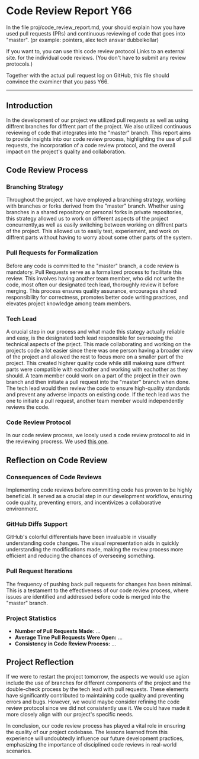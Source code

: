 # Code Review Report Y66
In the file proj/code_review_report.md, your should explain how you have used pull requests (PRs) and continuous reviewing of code that goes into "master". 
    (pr example: pointers, alex tech ansvar dubbelkollar)

If you want to, you can use this code review protocol Links to an external site. for the individual code reviews. (You don't have to submit any review protocols.)

Together with the actual pull request log on GitHub, this file should convince the examiner that you pass Y66.

---

## Introduction

In the development of our project we utilized pull requests as well as using diffrent branches for diffrent part of the project. We also utilized continuous reviewing of code that integrates into the "master" branch. This report aims to provide insights into our code review process, highlighting the use of pull requests, the incorporation of a code review protocol, and the overall impact on the project's quality and collaboration.

## Code Review Process

### Branching Strategy

Throughout the project, we have employed a branching strategy, working with branches or forks derived from the "master" branch. Whether using branches in a shared repository or personal forks in private repositories, this strategy allowed us to work on different aspects of the project concurrently,as well as easily switching between working on diffrent parts of the project. This allowed us to easily test, experiement, and work on diffrent parts without having to worry about some other parts of the system.

### Pull Requests for Formalization

Before any code is committed to the "master" branch, a code review is mandatory. Pull Requests serve as a formalized process to facilitate this review. This involves having another team member, who did not write the code, most often our designated tech lead, thoroughly review it before merging. This process ensures quality assurance, encourages shared responsibility for correctness, promotes better code writing practices, and elevates project knowledge among team members.

### Tech Lead 

A crucial step in our process and what made this stategy actually reliable and easy, is the designated tech lead responsible for overseeing the technical aspects of the prject. This made collaborating and working on the projects code a lot easier since there was one person having a broader view of the project and allowed the rest to focus more on a smaller part of the project. This created highrer quality code while still makeing sure diffrent parts were compatible with eachother and working with eachother as they should.
A team member could work on a part of the project in their own branch and then initiate a pull request into the "master" branch when done. The tech lead would then review the code to ensure high-quality standards and prevent any adverse impacts on existing code. If the tech lead was the one to initiate a pull request, another team member would independently reviews the code.

### Code Review Protocol

In our code review process, we loosly used a code review protocol to aid in the reviewing procress. We used [this one](https://github.com/IOOPM-UU/ioopm15/blob/master/extramaterial/kodgranskningsprotokoll.pdf).

## Reflection on Code Review

### Consequences of Code Reviews

Implementing code reviews before committing code has proven to be highly beneficial. It served as a crucial step in our development workflow, ensuring code quality, preventing errors, and incentivizes a collaborative environment.

### GitHub Diffs Support

GitHub's colorful differentials have been invaluable in visually understanding code changes. The visual representation aids in quickly understanding the modifications made, making the review process more efficient and reducing the chances of overseeing something.

### Pull Request Iterations

The frequency of pushing back pull requests for changes has been minimal. This is a testament to the effectiveness of our code review process, where issues are identified and addressed before code is merged into the "master" branch.

### Project Statistics

<!-- FIXME -->
- **Number of Pull Requests Made:** ...
- **Average Time Pull Requests Were Open:** ...
- **Consistency in Code Review Process:** ... <!--Explain if there was uniformity in the team's adherence to the PR and code review process --> <!--tvek om detta ska fortfarande vara med-->

## Project Reflection

If we were to restart the project tomorrow, the aspects we would use agian include the use of branches for different components of the project and the double-check process by the tech lead with pull requests. These elements have significantly contributed to maintaining code quality and preventing errors and bugs. However, we would maybe consider refining the code review protocol since we did not consistently use it. We could have made it more closely align with our project's specific needs. 

In conclusion, our code review process has played a vital role in ensuring the quality of our project codebase. The lessons learned from this experience will undoubtedly influence our future development practices, emphasizing the importance of disciplined code reviews in real-world scenarios.
